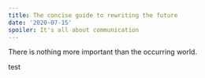 ```yaml
---
title: The concise guide to rewriting the future
date: '2020-07-15'
spoiler: It's all about communication
---
```


There is nothing more important than the occurring world. 

test

